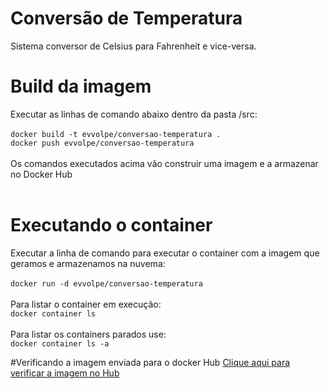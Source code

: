 # Conversão de Temperatura
Sistema conversor de  Celsius para Fahrenheit e vice-versa.

# Build da imagem

Executar as linhas de comando abaixo dentro da pasta /src: </br></br>
`docker build -t evvolpe/conversao-temperatura .`</br>
`docker push evvolpe/conversao-temperatura`</br></br>
Os comandos executados acima vão construir uma imagem e a armazenar no Docker Hub </br></br>

# Executando o container

Executar a linha de comando para executar o container com a imagem que geramos e armazenamos na nuvema: </br></br>
`docker run -d evvolpe/conversao-temperatura`</br></br>
Para listar o container em execução: </br>
`docker container ls` </br></br>
Para listar os containers parados use:</br>
`docker container ls -a` </br>

#Verificando a imagem enviada para o docker Hub
[Clique aqui para verificar a imagem no Hub](https://hub.docker.com/repository/docker/evvolpe/conversao-temperatura)
